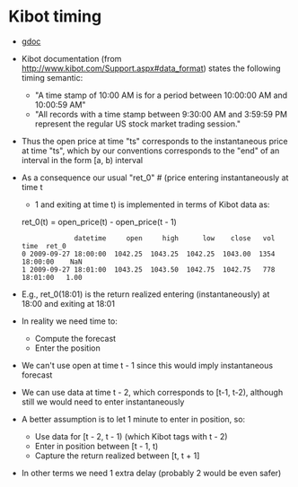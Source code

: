 # Kibot timing

- [gdoc](https://docs.google.com/document/d/1BdOj3DGpFzHQZ6dpYCMMAeyjTtqYgltyqDbQ7n8Vde8/edit#)

- Kibot documentation (from http://www.kibot.com/Support.aspx#data_format)
  states the following timing semantic:

  - "A time stamp of 10:00 AM is for a period between 10:00:00 AM and 10:00:59
    AM"
  - "All records with a time stamp between 9:30:00 AM and 3:59:59 PM represent
    the regular US stock market trading session."

- Thus the open price at time "ts" corresponds to the instantaneous price at
  time "ts", which by our conventions corresponds to the "end" of an interval in
  the form [a, b) interval

- As a consequence our usual "ret_0" # (price entering instantaneously at time t
    - 1 and exiting at time t) is implemented in terms of Kibot data as:

    ret_0(t) = open_price(t) - open_price(t - 1)

  ```text
               datetime     open     high      low    close   vol      time  ret_0
  0 2009-09-27 18:00:00  1042.25  1043.25  1042.25  1043.00  1354  18:00:00    NaN
  1 2009-09-27 18:01:00  1043.25  1043.50  1042.75  1042.75   778  18:01:00   1.00
  ```

- E.g., ret_0(18:01) is the return realized entering (instantaneously) at 18:00
  and exiting at 18:01

- In reality we need time to:
    - Compute the forecast
    - Enter the position
- We can't use open at time t - 1 since this would imply instantaneous forecast
- We can use data at time t - 2, which corresponds to [t-1, t-2), although still
  we would need to enter instantaneously
- A better assumption is to let 1 minute to enter in position, so:
    - Use data for [t - 2, t - 1) (which Kibot tags with t - 2)
    - Enter in position between [t - 1, t)
    - Capture the return realized between [t, t + 1]
- In other terms we need 1 extra delay (probably 2 would be even safer)
